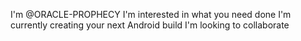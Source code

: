 I'm @ORACLE-PROPHECY
I'm interested in what you need done
I'm currently creating your next Android build
I'm looking to collaborate
